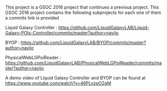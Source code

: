 
This project is a GSOC 2016 project that continues a previous project. This GSOC 2016 project contains the following subprojects for each one of them a commits link is provided

Liquid Galaxy Controller : https://github.com/LiquidGalaxyLAB/Liquid-Galaxy-POIs-Controller/commits/master?author=navijo

BYOP : https://github.com/LiquidGalaxyLAB/BYOP/commits/master?author=navijo

PhysicalWebLGPoiReader : https://github.com/LiquidGalaxyLAB/PhysicalWebLGPoiReader/commits/master?author=navijo

A demo video of Liquid Galaxy Controller and BYOP can be found at https://www.youtube.com/watch?v=46PLvzpO2gM 
